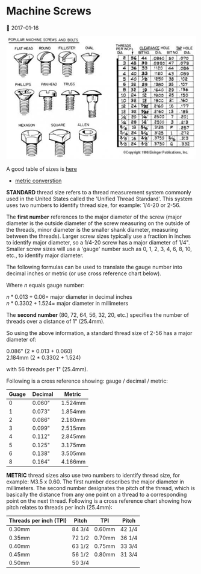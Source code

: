 # Machine Screws

:date: 2017-01-16

![](pics/machine_screws.jpg)

A good table of sizes is [here](static/TapDrillSizes.pdf)

- [metric converstion](static/metric-conversions.pdf)

**STANDARD** thread size refers to a thread measurement system commonly
used in the United States called the \'Unified Thread Standard\'. This
system uses two numbers to identify thread size, for example: 1/4-20 or
2-56.

The **first number** references to the major diameter of the screw
(major diameter is the outside diameter of the screw measuring on the
outside of the threads, minor diameter is the smaller shank diameter,
measuring between the threads). Larger screw sizes typically use a
fraction in inches to identify major diameter, so a 1/4-20 screw has a
major diameter of 1/4\". Smaller screw sizes will use a \'gauge\' number
such as 0, 1, 2, 3, 4, 6, 8, 10, etc., to identify major diameter.

The following formulas can be used to translate the gauge number into
decimal inches or metric (or use cross reference chart below).

Where $n$ equals gauge number:

$n * 0.013 + 0.06 =$ major diameter in decimal inches\
$n * 0.3302 + 1.524 =$ major diameter in millimeters

The **second number** (80, 72, 64, 56, 32, 20, etc.) specifies the
number of threads over a distance of 1\" (25.4mm).

So using the above information, a standard thread size of 2-56 has a
major diameter of:

0.086\" (2 * 0.013 + 0.060)\
2.184mm (2 * 0.3302 + 1.524)

with 56 threads per 1\" (25.4mm).

Following is a cross reference showing: gauge / decimal / metric:

| Guage               | Decimal             | Metric              |
|---------------------|---------------------|---------------------|
| 0                   | 0.060\"             | 1.524mm             |
| 1                   | 0.073\"             | 1.854mm             |
| 2                   | 0.086\"             | 2.180mm             |
| 3                   | 0.099\"             | 2.515mm             |
| 4                   | 0.112\"             | 2.845mm             |
| 5                   | 0.125\"             | 3.175mm             |
| 6                   | 0.138\"             | 3.505mm             |
| 8                   | 0.164\"             | 4.166mm             |

**METRIC** thread sizes also use two numbers to identify thread size,
for example: M3.5 x 0.60. The first number describes the major diameter
in millimeters. The second number designates the pitch of the
thread, which is basically the distance from any one point on a thread
to a corresponding point on the next thread. Following is a cross
reference chart showing how pitch relates to threads per inch (25.4mm):

Threads per inch (TPI) | Pitch | TPI | Pitch
--------|--------|--------|--------
0.30mm |  84 3/4 |  0.60mm  | 42 1/4
0.35mm |  72 1/2 |  0.70mm  | 36 1/4
0.40mm |  63 1/2 |  0.75mm  | 33 3/4
0.45mm |  56 1/2 |  0.80mm  | 31 3/4
0.50mm |  50 3/4 |          |      
